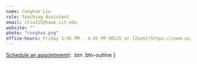 ```yaml
---
name: Conghao Liu
role: Teaching Assistant
email: cliu115@hawk.iit.edu
website: ""
photo: "conghao.png"
office-hours: Friday 1:45 PM - 4:45 PM SB115 or [Zoom](https://zoom.us/j/8808982175?pwd=NWJ4QTc2elpOU3NlMTBGMHpib25kUT09)
---
```


[Schedule an appointment](#mailto:cliu115@hawk.iit.edu){: .btn .btn-outline }

